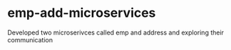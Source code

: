 # emp-add-microservices
Developed two microserivces called emp and address and exploring their communication
